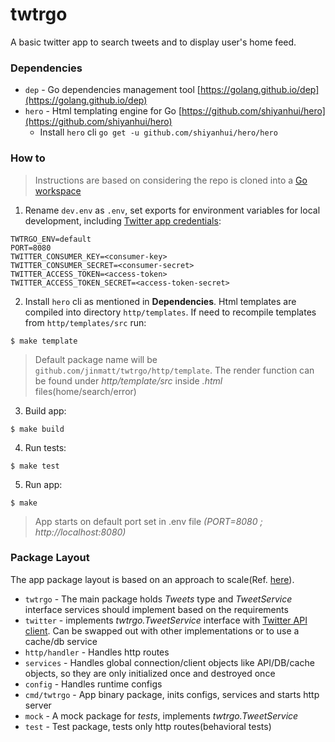 # twtrgo

A basic twitter app to search tweets and to display user's home feed.

### Dependencies

* `dep` - Go dependencies management tool [https://golang.github.io/dep](https://golang.github.io/dep)
* `hero` - Html templating engine for Go [https://github.com/shiyanhui/hero](https://github.com/shiyanhui/hero)
  * Install `hero` cli `go get -u github.com/shiyanhui/hero/hero`

### How to

> Instructions are based on considering the repo is cloned into a [Go workspace](https://golang.org/doc/code.html#Workspaces)

1. Rename `dev.env` as `.env`, set exports for environment variables for local development, including [Twitter app credentials](https://developer.twitter.com/en/docs/basics/authentication/guides/access-tokens.html):
```
TWTRGO_ENV=default
PORT=8080
TWITTER_CONSUMER_KEY=<consumer-key>
TWITTER_CONSUMER_SECRET=<consumer-secret>
TWITTER_ACCESS_TOKEN=<access-token>
TWITTER_ACCESS_TOKEN_SECRET=<access-token-secret>
```

2. Install `hero` cli as mentioned in **Dependencies**. Html templates are compiled into directory `http/templates`. If need to recompile templates from `http/templates/src` run:
```
$ make template
```
> Default package name will be `github.com/jinmatt/twtrgo/http/template`. The render function can be found under _http/template/src_ inside _.html_ files(home/search/error)

3. Build app:
```
$ make build
```

4. Run tests:
```
$ make test
```

5. Run app:
```
$ make
```
> App starts on default port set in .env file _(PORT=8080 ; http://localhost:8080)_

### Package Layout

The app package layout is based on an approach to scale(Ref. [here](https://medium.com/@benbjohnson/standard-package-layout-7cdbc8391fc1)).

* `twtrgo` - The main package holds _Tweets_ type and _TweetService_ interface services should implement based on the requirements
* `twitter` - implements _twtrgo.TweetService_ interface with [Twitter API client](https://github.com/ChimeraCoder/anaconda). Can be swapped out with other implementations or to use a cache/db service
* `http/handler` - Handles http routes
* `services` - Handles global connection/client objects like API/DB/cache objects, so they are only initialized once and destroyed once
* `config` - Handles runtime configs
* `cmd/twtrgo` - App binary package, inits configs, services and starts http server
* `mock` - A mock package for _tests_, implements _twtrgo.TweetService_
* `test` - Test package, tests only http routes(behavioral tests)
